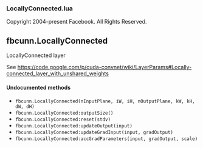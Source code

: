 

### LocallyConnected.lua ###

Copyright 2004-present Facebook. All Rights Reserved.

<a name="fbcunn.LocallyConnected.dok"></a>


## fbcunn.LocallyConnected ##

LocallyConnected layer

See https://code.google.com/p/cuda-convnet/wiki/LayerParams#Locally-connected_layer_with_unshared_weights



#### Undocumented methods ####

<a name="fbcunn.LocallyConnected"></a>
 * `fbcunn.LocallyConnected(nInputPlane, iW, iH, nOutputPlane, kW, kH,
                                 dW, dH)`
<a name="fbcunn.LocallyConnected:outputSize"></a>
 * `fbcunn.LocallyConnected:outputSize()`
<a name="fbcunn.LocallyConnected:reset"></a>
 * `fbcunn.LocallyConnected:reset(stdv)`
<a name="fbcunn.LocallyConnected:updateOutput"></a>
 * `fbcunn.LocallyConnected:updateOutput(input)`
<a name="fbcunn.LocallyConnected:updateGradInput"></a>
 * `fbcunn.LocallyConnected:updateGradInput(input, gradOutput)`
<a name="fbcunn.LocallyConnected:accGradParameters"></a>
 * `fbcunn.LocallyConnected:accGradParameters(input, gradOutput, scale)`
